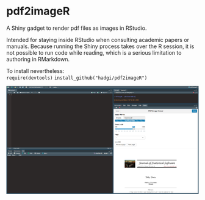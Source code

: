 # pdf2imageR

A Shiny gadget to render pdf files as images in RStudio.

Intended for staying inside RStudio when consulting academic papers or manuals. 
Because running the Shiny process takes over the R session, it is not possible to run code while reading, which is a serious limitation to authoring in RMarkdown.

To install nevertheless:  
`require(devtools)`
`install_github("hadgi/pdf2imageR")`

![alt text](https://github.com/hadgi/pdf2imageR/blob/master/img/pdf2imageR_printscreen.png "Example RStudio screen")
